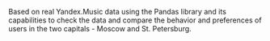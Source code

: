 Based on real Yandex.Music data using the Pandas library and its capabilities to check the data and compare the behavior and preferences of users in the two capitals - Moscow and St. Petersburg.
